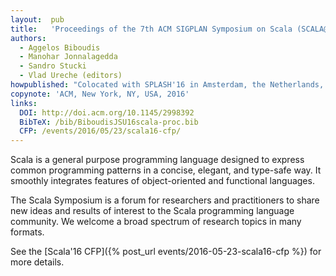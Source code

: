 ```yaml
---
layout:  pub
title:   'Proceedings of the 7th ACM SIGPLAN Symposium on Scala (SCALA@SPLASH 2016)'
authors:
  - Aggelos Biboudis
  - Manohar Jonnalagedda
  - Sandro Stucki
  - Vlad Ureche (editors)
howpublished: "Colocated with SPLASH'16 in Amsterdam, the Netherlands, 30 &ndash; 31 October, 2016"
copynote: 'ACM, New York, NY, USA, 2016'
links:
  DOI: http://doi.acm.org/10.1145/2998392
  BibTeX: /bib/BiboudisJSU16scala-proc.bib
  CFP: /events/2016/05/23/scala16-cfp/
---
```


Scala is a general purpose programming language designed to express common programming patterns in a concise, elegant, and type-safe way. It smoothly integrates features of object-oriented and functional languages.

The Scala Symposium is a forum for researchers and practitioners to share new ideas and results of interest to the Scala programming language community. We welcome a broad spectrum of research topics in many formats.

See the [Scala'16 CFP]({% post_url events/2016-05-23-scala16-cfp %}) for more details.
